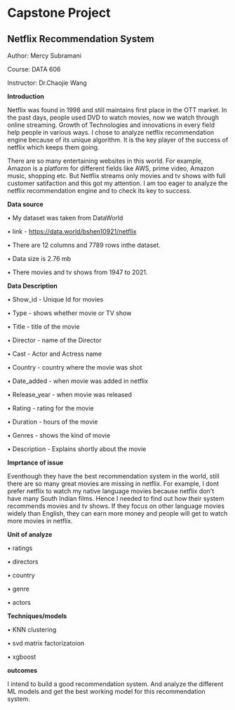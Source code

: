 # Capstone Project

## Netflix Recommendation System

Author: Mercy Subramani

Course: DATA 606

Instructor: Dr.Chaojie Wang

**Introduction**

Netflix was found in 1998 and still maintains first place in the OTT market. In the past days, people used DVD to watch movies, now we watch through
online streaming. Growth of Technologies and innovations in every field help people in various ways. I chose to analyze netflix recommendation engine because 
of its unique algorithm. It is the key player of the success of netflix which keeps them going.

There are so many entertaining websites in this world. For example, Amazon is a platform for different fields like AWS, prime video, Amazon music, shopping etc.
But Netflix streams only movies and tv shows with full customer satifaction and this got my attention. I am too eager to analyze the netflix recommendation engine and to check its key to success.

**Data source**

•	My dataset was taken from DataWorld

• link - https://data.world/bshen10921/netflix
 
• There are 12 columns and 7789 rows inthe dataset.

• Data size is 2.76 mb

• There movies and tv shows from 1947 to 2021.


**Data Description**

•	Show_id - Unique Id for movies

•	Type - shows whether movie or TV show

•	Title - title of the movie

• Director - name of the Director

•	Cast - Actor and Actress name

•	Country - country where the movie was shot

•	Date_added - when movie was added in netflix

•	Release_year - when movie was released

•	Rating - rating for the movie

•	Duration - hours of the movie

• Genres - shows the kind of movie

•	Description - Explains shortly about the movie

**Imprtance of issue**

Eventhough they have the best recommendation system in the world, still there are so many great movies are missing in netflix.
For example, I dont prefer netflix to watch my native language movies because netflix 
don't have many South Indian films. Hence I needed to find out how their system recommends movies and tv shows. 
If they focus on other language movies widely than English, they can earn more money and people will get to watch more movies in netflix.

**Unit of analyze**

•	ratings

•	directors

•	country

•	genre

•	actors

**Techniques/models**

•	KNN clustering

•	svd matrix factorizatoion

•	xgboost

**outcomes**

I intend to build a good recommendation system. And analyze the different ML models and get the best working model for this recommendation system.
